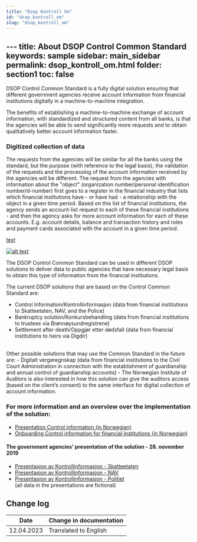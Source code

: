 ```yaml
---
title: "Dsop Kontroll Om"
id: "dsop_kontroll_om"
slug: "dsop_kontroll_om"
---
```


﻿---
title: About DSOP Control Common Standard
keywords: sample
sidebar: main_sidebar
permalink: dsop_kontroll_om.html
folder: section1
toc: false
---

DSOP Control Common Standard is a fully digital solution ensuring that different government agencies receive account 
information from financial institutions digitally in a machine-to-machine integration.

The benefits of establishing a machine-to-machine exchange of account information, with standardized and structured 
content from all banks, is that the agencies will be able to send significantly more requests and 
to obtain qualitatively better account information faster. 

### Digitized collection of data
The requests from the agencies will be similar for all the banks using the standard, but the purpose (with reference to 
the legal basis), the validation of the requests and 
the processing of the account information received by the agencies will be different. The request from the agencies with 
information about the "object" (organization number/personal identification number/d-number) first goes to a register in 
the financial industry that lists which financial institutions have - or have had - a relationship with the object in a 
given time period. Based on this list of financial institutions, the agency sends an account-list request to each of these
financial institutions - and then the agency asks for more account information for each of these accounts. E.g. account 
details, balance and transaction history and roles and payment cards associated with the account in a given time period.

[text](dsop_kontroll_om.md)

[![alt text](/img/dsop_control_flow.jpg "Kontrollinformasjon")](/img/dsop_control_flow.jpg)

The DSOP Control Common Standard can be used in different DSOP solutions to deliver data to public agencies that have 
necessary legal basis to obtain this type of information from the financial institutions.

The current DSOP solutions that are based on the Control Common Standard are:
-	Control Information/Kontrollinformasjon (data from financial institutions to Skatteetaten, NAV, and the Police)
-	Bankruptcy solution/Konkursbehandling (data from financial institutions to trustees via Brønnøysundregistrene)
-	Settlement after death/Oppgjør etter dødsfall (data from financial institutions to heirs via Digdir)
<br > 
Other possible solutions that may use the Common Standard in the future are:
-	Digitalt vergeregnskap (data from financial institutions to the Civil Court Administration in connection with the 
establishment of guardianship and annual control of guardianship accounts)
-	The Norwegian Institute of Auditors is also interested in how this solution can give the auditors access (based on 
the client’s consent) to the same interface for digital collection of account information.


### For more information and an overview over the implementation of the solution:
* [Presentation Control information (in Norwegian)](/assets/presentasjon_kontroll.pdf)
* [Onboarding Control information for financial institutions (in Norwegian)](/dsop_kontroll_onboarding_datakilde)

#### The government agencies' presentation of the solution - 28. november 2019
* [Presentasjon av Kontrollinformasjon - Skatteetaten](/assets/Skatteetaten_kontrollinformasjon.pdf)
* [Presentasjon av Kontrollinformasjon - NAV](/assets/NAV_kontrollinformasjon.pdf)
* [Presentasjon av Kontrollinformasjon - Politiet](/assets/Politiet_kontrollinformasjon.pdf)
<br >(all data in the presentations are fictional)


## Change log


| Date         | Change in documentation   |
|-------------| ------------------------|
| 12.04.2023 | Translated to English | 
